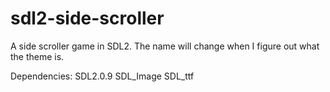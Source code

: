 # sdl2-side-scroller
A side scroller game in SDL2. The name will change when I figure out what the theme is.

Dependencies:
SDL2.0.9
SDL_Image
SDL_ttf
